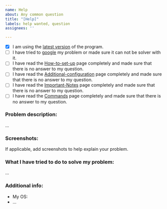 ```yaml
---
name: Help
about: Any common question
title: "[Help]"
labels: help wanted, question
assignees: ''

---
```


- [x] I am using the [latest version](https://github.com/drizzle-mizzle/CharacterAI-Discord-Bot/releases/latest) of the program.
- [ ] I have tried to [google](https://www.google.com/webhp) my problem or made sure it can not be solver with it.
- [ ] I have read the [How-to-set-up](https://github.com/drizzle-mizzle/CharacterAI-Discord-Bot/wiki/How-to-set-up) page completely and made sure that there is no answer to my question.
- [ ] I have read the [Additional-configuration](https://github.com/drizzle-mizzle/CharacterAI-Discord-Bot/wiki/Additional-configuration) page completely and made sure that there is no answer to my question.
- [ ] I have read the [Important-Notes](https://github.com/drizzle-mizzle/CharacterAI-Discord-Bot/wiki/Important-Notes) page completely and made sure that there is no answer to my question.
- [ ] I have read the [Commands](https://github.com/drizzle-mizzle/CharacterAI-Discord-Bot/wiki/Commands) page completely and made sure that there is no answer to my question.

### Problem description:
...

### Screenshots:
If applicable, add screenshots to help explain your problem.

### What I have tried to do to solve my problem:
...

### Additional info:
- My OS:
- ...
